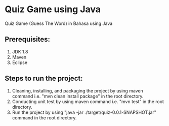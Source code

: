 # Quiz Game using Java
Quiz Game (Guess The Word) in Bahasa using Java

## Prerequisites:
1. JDK 1.8
2. Maven
3. Eclipse

## Steps to run the project:
1. Cleaning, installing, and packaging the project by using maven command i.e. "mvn clean install package" in the root directory.
2. Conducting unit test by using maven command i.e. "mvn test" in the root directory.
3. Run the project by using "java -jar ./target/quiz-0.0.1-SNAPSHOT.jar" command in the root directory.